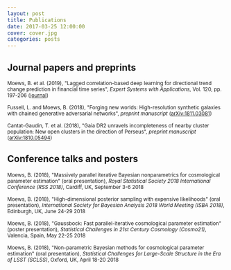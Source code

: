 ```yaml
---
layout: post
title: Publications
date: 2017-03-25 12:00:00
cover: cover.jpg
categories: posts
---
```


## Journal papers and preprints

<small>Moews, B. et al. (2019), "Lagged correlation-based deep learning for directional trend change prediction in financial time series", _Expert Systems with Applications_, Vol. 120, pp. 197-206 ([journal](https://doi.org/10.1016/j.eswa.2018.11.027))</small>

<small>Fussell, L. and Moews, B. (2018), "Forging new worlds: High-resolution synthetic galaxies with chained generative adversarial networks", _preprint manuscript_ ([arXiv:1811.03081](https://arxiv.org/abs/1811.03081))</small>

<small>Cantat-Gaudin, T. et al. (2018), "Gaia DR2 unravels incompleteness of nearby cluster population: New open clusters in the direction of Perseus", _preprint manuscript_ ([arXiv:1810.05494](https://arxiv.org/abs/1810.05494))</small>

## Conference talks and posters

<small>Moews, B. (2018), "Massively parallel iterative Bayesian nonparametrics for cosmological parameter estimation" (oral presentation), _Royal Statistical Society 2018 International Conference (RSS 2018)_, Cardiff, UK, September 3-6 2018</small>

<small>Moews, B. (2018), "High-dimensional posterior sampling with expensive likelihoods" (oral presentation), _International Society for Bayesian Analysis 2018 World Meeting (ISBA 2018)_, Edinburgh, UK, June 24-29 2018</small>

<small>Moews, B. (2018), "Gaussbock: Fast parallel-iterative cosmological parameter estimation" (poster presentation), _Statistical Challenges in 21st Century Cosmology (Cosmo21)_, Valencia, Spain, May 22-25 2018</small>

<small>Moews, B. (2018), "Non-parametric Bayesian methods for cosmological parameter estimation" (oral presentation), _Statistical Challenges for Large-Scale Structure in the Era of LSST (SCLSS)_, Oxford, UK, April 18-20 2018</small>
